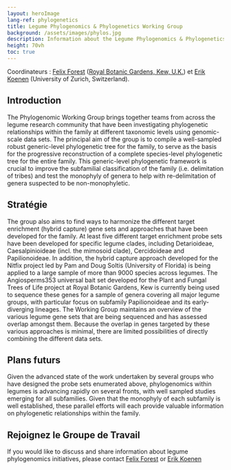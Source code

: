 ```yaml
---
layout: heroImage
lang-ref: phylogenetics
title: Legume Phylogenomics & Phylogenetics Working Group
background: /assets/images/phylos.jpg
description: Information about the Legume Phylogenomics & Phylogenetics Working group
height: 70vh
toc: true
---
```


Coordinateurs : [Felix Forest](mailto:F.Forest@kew.org) ([Royal Botanic Gardens, Kew, U.K.](https://www.kew.org/)) et [Erik Koenen](mailto:erik.koenen@systbot.uzh.ch) (University of Zurich, Switzerland).

## Introduction

The Phylogenomic Working Group brings together teams from across the legume research community that have been investigating phylogenetic relationships within the family at different taxonomic levels using genomic-scale data sets. The principal aim of the group is to compile a well-sampled robust generic-level phylogenetic tree for the family, to serve as the basis for the progressive reconstruction of a complete species-level phylogenetic tree for the entire family. This generic-level phylogenetic framework is crucial to improve the subfamilial classification of the family (i.e. delimitation of tribes) and test the monophyly of genera to help with re-delimitation of genera suspected to be non-monophyletic. 

## Stratégie

The group also aims to find ways to harmonize the different target enrichment (hybrid capture) gene sets and approaches that have been developed for the family. At least five different target enrichment probe sets have been developed for specific legume clades, including Detarioideae, Caesalpinioideae (incl. the mimosoid clade), Cercidoideae and Papilionoideae. In addition, the hybrid capture approach developed for the Nitfix project led by Pam and Doug Soltis (University of Florida) is being applied to a large sample of more than 9000 species across legumes. The Angiosperms353 universal bait set developed for the Plant and Fungal Trees of Life project at Royal Botanic Gardens, Kew is currently being used to sequence these genes for a sample of genera covering all major legume groups, with particular focus on subfamily Papilionoideae and its early-diverging lineages. The Working Group maintains an overview of the various legume gene sets that are being sequenced and has assessed overlap amongst them. Because the overlap in genes targeted by these various approaches is minimal, there are limited possibilities of directly combining the different data sets. 

## Plans futurs

Given the advanced state of the work undertaken by several groups who have designed the probe sets enumerated above, phylogenomics within legumes is advancing rapidly on several fronts, with well sampled studies emerging for all subfamilies. Given that the monophyly of each subfamily is well established, these parallel efforts will each provide valuable information on phylogenetic relationships within the family. 

## Rejoignez le Groupe de Travail

If you would like to discuss and share information about legume phylogenomics initiatives, please contact [Felix Forest](mailto:F.Forest@kew.org) or [Erik Koenen](mailto:erik.koenen@systbot.uzh.ch)
